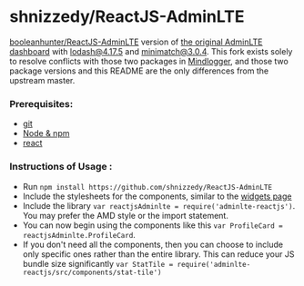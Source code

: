 # shnizzedy/ReactJS-AdminLTE

[booleanhunter/ReactJS-AdminLTE](https://github.com/booleanhunter/ReactJS-AdminLTE) version of [the original AdminLTE dashboard](https://github.com/almasaeed2010/AdminLTE) with [lodash@4.17.5](https://www.npmjs.com/package/lodash/v/4.17.5) and [minimatch@3.0.4](https://www.npmjs.com/package/minimatch/v/3.0.4). This fork exists solely to resolve conflicts with those two packages in [Mindlogger](https://github.com/ChildMindInstitute/mindlogger-app-admin-panel), and those two package versions and this README are the only differences from the upstream master.

### Prerequisites:
- [git](https://git-scm.com/)
- [Node & npm](https://www.npmjs.com/get-npm)
- [react](https://www.npmjs.com/package/react)

### Instructions of Usage :
- Run `npm install https://github.com/shnizzedy/ReactJS-AdminLTE`
- Include the stylesheets for the components, similar to the [widgets page](https://github.com/booleanhunter/ReactJS-AdminLTE/blob/master/views/widgets.html)
- Include the library `var reactjsAdminlte = require('adminlte-reactjs')`. You may prefer the AMD style or the import statement.
- You can now begin using the components like this `var ProfileCard = reactjsAdminlte.ProfileCard`.
- If you don't need all the components, then you can choose to include only specific ones rather than the entire library. This can reduce your JS bundle size significantly `var StatTile = require('adminlte-reactjs/src/components/stat-tile')`
